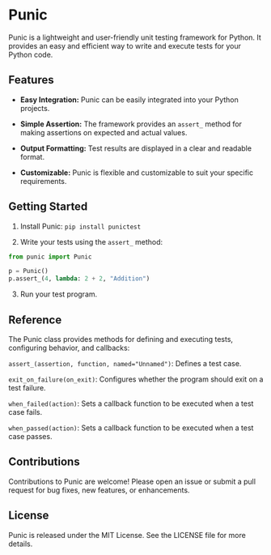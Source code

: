 # Punic

Punic is a lightweight and user-friendly unit testing framework for Python. It provides an easy and efficient way to write and execute tests for your Python code.

## Features

- **Easy Integration:** Punic can be easily integrated into your Python projects.

- **Simple Assertion:** The framework provides an `assert_` method for making assertions on expected and actual values.

- **Output Formatting:** Test results are displayed in a clear and readable format.

- **Customizable:** Punic is flexible and customizable to suit your specific requirements.

## Getting Started

1. Install Punic: `pip install punictest`

2. Write your tests using the `assert_` method:

```python
from punic import Punic

p = Punic()
p.assert_(4, lambda: 2 + 2, "Addition")

``` 

3. Run your test program.


## Reference

The Punic class provides methods for defining and executing tests, configuring behavior, and callbacks:

`assert_(assertion, function, named="Unnamed")`: Defines a test case.

`exit_on_failure(on_exit)`: Configures whether the program should exit on a test failure.

`when_failed(action)`: Sets a callback function to be executed when a test case fails.

`when_passed(action)`: Sets a callback function to be executed when a test case passes.

## Contributions
Contributions to Punic are welcome! Please open an issue or submit a pull request for bug fixes, new features, or enhancements.

## License
Punic is released under the MIT License. See the LICENSE file for more details.